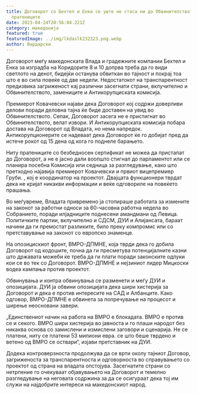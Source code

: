 ```yaml
---
title: Договорот со Бехтел и Енка се уште не стаса ни до Обвинителството ни до
  пратениците
date: 2023-04-24T20:56:04.221Z
category: македонија
featured: true
featuredImage: ../img/lkdaslk232323.png.webp
author: Вардарски
---
```


Договорот меѓу македонската Влада и градежните компании Бехтел и Енка за изградба на Коридорите 8 и 10 допрва треба да го види светлото на денот, бидејќи останува обвиткан во тајност и покрај тоа што е во сила повеќе од две недели. Недостатокот на транспарентност предизвика загриженост кај различни засегнати страни, вклучително и Обвинителството, замениците и Антикорупциската комисија.

Премиерот Ковачевски најави дека Договорот кој содржи доверливи делови поради деловна тајна ќе биде доставен на увид во Обвинителството. Сепак, Договорот засега не е пристигнат во Обвинителството, велат извори. И Антикорупциската комисија побара достава на Договорот од Владата, но нема напредок. Антикорупционерите се надеваат дека Договорот ќе го добијат пред да истече рокот од 15 дена од кога го поднеле барањето.

Ниту пратениците со безбедносен сертификат не можеа да пристапат до Договорот, а не е јасно дали воопшто стигнал до парламентот или се планира посебна Комисија или седница за разгледување, како што претходно најавија премиерот Ковачевски и првиот вицепремиер Груби. , кој е координатор на проектот. Двајцата функционери тврдат дека не кријат никакви информации и веќе одговориле на повеќето прашања.

Во меѓувреме, Владата привремено ја стопираше работата за измените на законот за работни односи за 60-часовна работна недела во Собранието, поради илјадниците поднесени амандмани од Левица. Политичките партии, вклучително и СДСМ, ДУИ и Алијансата, бараат начини да ги премостат разликите, било преку компромис или со претставување на законот со европско знаменце.

На опозицискиот фронт, ВМРО-ДПМНЕ, која тврди дека го добила Договорот од кодошите, почна да ги пресметува потенцијалните казни што државата можеби ќе треба да ги плати поради законските одлуки кои се во тек со Договорот. ВМРО-ДПМНЕ и нејзиниот лидер Мицкоски водеа кампања против проектот.

Обвинувања и контра обвинувања се разменети и меѓу ДУИ и опозицијата. ДУИ ја обвини опозицијата дека шири хистерија за Договорот и дека е против интересите на САД и Албанците. Како одговор, ВМРО-ДПМНЕ е обвинета за попречување на процесот и ширење неосновани завери.

„Единствениот начин на работа на ВМРО е блокадата. ВМРО е против се и секого. ВМРО шири хистерија во јавноста и го плаши народот без никаква основа со замислени и измислени заговори и сценарија. Не се платени, ниту се платени 53 милиони евра. се што беше тврдено и ветено од ВМРО се оствари“, изјави претставник на ДУИ.

Додека контроверзноста продолжува да се врти околу тајниот Договор, загриженоста за транспарентноста и одговорноста во справувањето со проектот од страна на владата опстојува. Засегнатите страни со нетрпение го очекуваат објавувањето на Договорот и темелно разгледување на неговата содржина за да се осигураат дека тој им служи на најдобрите интереси на македонскиот народ.
